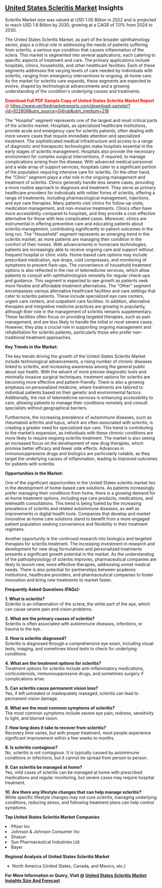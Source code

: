 <h2><a href="https://www.verifiedmarketreports.com/download-sample/?rid=822808&amp;utm_source=Github&amp;utm_medium=218" target="_blank">United States Scleritis Market</a> Insights</h2><p>Scleritis Market size was valued at USD 1.05 Billion in 2022 and is projected to reach USD 1.8 Billion by 2030, growing at a CAGR of 7.0% from 2024 to 2030.</p><p><p>The United States Scleritis Market, as part of the broader ophthalmology sector, plays a critical role in addressing the needs of patients suffering from scleritis, a serious eye condition that causes inflammation of the sclera. This market is segmented into several applications, each catering to specific aspects of treatment and care. The primary applications include hospitals, clinics, households, and other healthcare facilities. Each of these segments addresses the varying levels of care needed by individuals with scleritis, ranging from emergency interventions to ongoing, at-home care. As the market for scleritis care expands, these segments are expected to evolve, shaped by technological advancements and a growing understanding of the condition's underlying causes and treatments. <p><span class=""><span style="color: #ff0000;"><strong>Download Full PDF Sample Copy of United States Scleritis Market Report</strong> @ </span><a href="https://www.verifiedmarketreports.com/download-sample/?rid=822808&amp;utm_source=Github&amp;utm_medium=218" target="_blank">https://www.verifiedmarketreports.com/download-sample/?rid=822808&amp;utm_source=Github&amp;utm_medium=218</a></span></p> The "Hospital" segment represents one of the largest and most critical parts of the scleritis market. Hospitals, as specialized healthcare institutions, provide acute and emergency care for scleritis patients, often dealing with more severe cases that require immediate attention and specialized treatment. The sophisticated medical infrastructure and access to a range of diagnostic and therapeutic technologies make hospitals essential in the early stages of scleritis management. Hospitals also provide the necessary environment for complex surgical interventions, if required, to manage complications arising from the disease. With advanced medical personnel and a wide array of support services, hospitals cater to a significant portion of the population requiring intensive care for scleritis. On the other hand, the "Clinic" segment plays a vital role in the ongoing management and treatment of scleritis. Clinics generally handle less severe cases, providing a more routine approach to diagnosis and treatment. They serve as primary healthcare providers for individuals with milder forms of scleritis, offering a range of treatments, including pharmacological management, injections, and eye care therapies. Many patients visit clinics for follow-up visits, medication management, and non-invasive treatments. Clinics often have more accessibility compared to hospitals, and they provide a cost-effective alternative for those with less complicated cases. Moreover, clinics are instrumental in offering preventive care and educating patients about scleritis management, contributing significantly to patient outcomes in the long run. The "Household" segment represents an emerging trend in the scleritis market, as more patients are managing their condition in the comfort of their homes. With advancements in homecare technologies, patients are increasingly able to receive ongoing care and support without frequent hospital or clinic visits. Home-based care options may include prescribed medication, eye drops, cold compresses, and monitoring of symptoms to prevent flare-ups. The convenience of household treatment options is also reflected in the rise of telemedicine services, which allow patients to consult with ophthalmologists remotely for regular check-ups and guidance. This segment is expected to see growth as patients seek more flexible and affordable treatment alternatives. The "Other" segment encompasses various alternative healthcare facilities and care settings that cater to scleritis patients. These include specialized eye care centers, urgent care centers, and outpatient care facilities. In addition, alternative therapies and integrative medicine practices are growing in popularity, although their role in the management of scleritis remains supplementary. These facilities often focus on providing targeted therapies, such as pain management, and are less likely to handle the initial or most severe cases. However, they play a crucial role in supporting ongoing management and rehabilitation for scleritis patients, particularly those who prefer non-traditional treatment approaches. <p><b>Key Trends in the Market:</b></p> <p>The key trends driving the growth of the United States Scleritis Market include technological advancements, a rising number of chronic diseases linked to scleritis, and increasing awareness among the general public about eye health. With the advent of more precise diagnostic tools and minimally invasive surgical techniques, treatment options for scleritis are becoming more effective and patient-friendly. There is also a growing emphasis on personalized medicine, where treatments are tailored to individual patients based on their genetic and environmental factors. Additionally, the rise of telemedicine services is enhancing accessibility to care, allowing patients to manage their conditions remotely and consult specialists without geographical barriers.</p> <p>Furthermore, the increasing prevalence of autoimmune diseases, such as rheumatoid arthritis and lupus, which are often associated with scleritis, is creating a greater need for specialized eye care. This trend is contributing to the market’s expansion, as individuals with these chronic conditions are more likely to require ongoing scleritis treatment. The market is also seeing an increased focus on the development of new drug therapies, which promise better efficacy and fewer side effects. Advances in immunosuppressive drugs and biologics are particularly notable, as they target the underlying causes of inflammation, leading to improved outcomes for patients with scleritis.</p> <p><b>Opportunities in the Market:</b></p> <p>One of the significant opportunities in the United States scleritis market lies in the development of home-based care solutions. As patients increasingly prefer managing their conditions from home, there is a growing demand for at-home treatment options, including eye care products, medications, and telehealth consultations. This trend is being fueled by the increasing prevalence of scleritis and related autoimmune diseases, as well as improvements in digital health tools. Companies that develop and market innovative at-home care solutions stand to benefit from a more engaged patient population seeking convenience and flexibility in their treatment regimens.</p> <p>Another opportunity is the continued research into biologics and targeted therapies for scleritis treatment. The increasing investment in research and development for new drug formulations and personalized treatments presents a significant growth potential in the market. As the understanding of the pathophysiology of scleritis improves, pharmaceutical companies are likely to launch new, more effective therapies, addressing unmet medical needs. There is also potential for partnerships between academic institutions, healthcare providers, and pharmaceutical companies to foster innovation and bring new treatments to market faster.</p> <p><b>Frequently Asked Questions (FAQs):</b></p> <p><b>1. What is scleritis?</b><br>Scleritis is an inflammation of the sclera, the white part of the eye, which can cause severe pain and vision problems.</p> <p><b>2. What are the primary causes of scleritis?</b><br>Scleritis is often associated with autoimmune diseases, infections, or trauma to the eye.</p> <p><b>3. How is scleritis diagnosed?</b><br>Scleritis is diagnosed through a comprehensive eye exam, including visual tests, imaging, and sometimes blood tests to check for underlying conditions.</p> <p><b>4. What are the treatment options for scleritis?</b><br>Treatment options for scleritis include anti-inflammatory medications, corticosteroids, immunosuppressive drugs, and sometimes surgery if complications arise.</p> <p><b>5. Can scleritis cause permanent vision loss?</b><br>Yes, if left untreated or inadequately managed, scleritis can lead to permanent vision damage.</p> <p><b>6. What are the most common symptoms of scleritis?</b><br>The most common symptoms include severe eye pain, redness, sensitivity to light, and blurred vision.</p> <p><b>7. How long does it take to recover from scleritis?</b><br>Recovery time varies, but with proper treatment, most people experience significant improvement within a few weeks to months.</p> <p><b>8. Is scleritis contagious?</b><br>No, scleritis is not contagious. It is typically caused by autoimmune conditions or infections, but it cannot be spread from person to person.</p> <p><b>9. Can scleritis be managed at home?</b><br>Yes, mild cases of scleritis can be managed at home with prescribed medications and regular monitoring, but severe cases may require hospital treatment.</p> <p><b>10. Are there any lifestyle changes that can help manage scleritis?</b><br>While specific lifestyle changes may not cure scleritis, managing underlying conditions, reducing stress, and following treatment plans can help control symptoms.</p> </p><p><strong>Top United States Scleritis Market Companies</strong></p><div data-test-id=""><p><li>Pfizer Inc</li><li> Johnson & Johnson Consumer Inc</li><li> Shasun</li><li> Sun Pharmaceutical Industries Ltd.</li><li> Bayer</li></p><div><strong>Regional Analysis of&nbsp;United States Scleritis Market</strong></div><ul><li dir="ltr"><p dir="ltr">North America&nbsp;(United States, Canada, and Mexico, etc.)</p></li></ul><p><strong>For More Information or Query, Visit @&nbsp;</strong><strong><a href="https://www.verifiedmarketreports.com/product/scleritis-market/?utm_source=Github&amp;utm_medium=218" target="_blank">United States Scleritis Market Insights Size And Forecast</a></strong></p></div>
